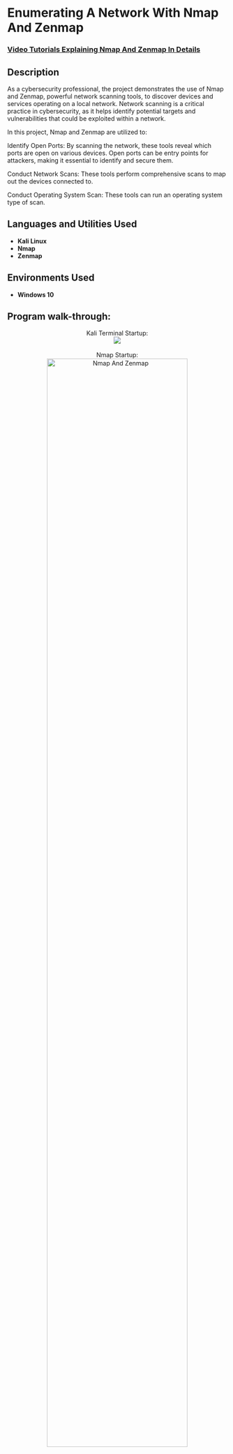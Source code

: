 <h1>Enumerating A Network With Nmap And Zenmap</h1>

 ### [Video Tutorials Explaining Nmap And Zenmap In Details](https://www.veed.io/view/c36278fe-cefa-4502-ba5c-8d222622b2a1?panel=)

<h2>Description</h2>
As a cybersecurity professional, the project demonstrates the use of Nmap and Zenmap, powerful network scanning tools, to discover devices and services operating on a local network. Network scanning is a critical practice in cybersecurity, as it helps identify potential targets and vulnerabilities that could be exploited within a network.

In this project, Nmap and Zenmap are utilized to:

Identify Open Ports: By scanning the network, these tools reveal which ports are open on various devices. Open ports can be entry points for attackers, making it essential to identify and secure them.

Conduct Network Scans: These tools perform comprehensive scans to map out the devices connected to.

Conduct Operating System Scan: These tools can run an operating system type of scan.
<br />

<h2>Languages and Utilities Used</h2>

- <b>Kali Linux</b> 
- <b>Nmap</b>
- <b>Zenmap</b>

<h2>Environments Used </h2>

- <b>Windows 10</b>

<h2>Program walk-through:</h2>

<p align="center">
Kali Terminal Startup: <br/>
<img src=https://imgur.com/Wu4Br6n.png="Nmap And Zenmap"/>
<br />
<br />
Nmap Startup:  <br/>
<img src="https://imgur.com/It1Ox26.png" height="80%" width="80%" alt="Nmap And Zenmap"/>
<br />
<br />
Basic Network Scan: <br/>
<img src="https://imgur.com/yOhHSZP.png" height="80%" width="80%" alt="Nmap And Zenmap"/>
<br />
<br />
Scanning For A Specific Port:  <br/>
<img src="https://imgur.com/oQmpUjd.png" height="80%" width="80%" alt="Nmap And Zenmap"/>
<br />
<br />
Service Version Detection -sV Scan:  <br/>
<img src="https://imgur.com/Y0Lo7ZA.png" height="80%" width="80%" alt="Nmap And Zenmap"/>
<br />
<br />
Operating System Scan -O Done On Google.com The Report Is Based On Guessing:  <br/>
<img src="https://imgur.com/oMD5AuS.png" height="80%" width="80%" alt="Nmap And Zenmap"/>
<br />
<br />
Aggressive Scan -A Done On Google:  <br/>
<img src="https://imgur.com/UFtF4M5.png" height="80%" width="80%" alt="Nmap And Zenmap"/>
<br />
<br />
Fast Scan -F Done On Google:  <br/>
<img src="https://imgur.com/bV4k6Qk.png" height="80%" width="80%" alt="Nmap And Zenmap"/>
<br />
<br />
Open Port Scan Done On Google:  <br/>
<img src="https://imgur.com/xwvHgYw.png" height="80%" width="80%" alt="Nmap And Zenmap"/>
<br />
<br />
Ip Scan Done On Google With  A Specific Port Target And Saved On My Desktop -oG:  <br/>
<img src="https://imgur.com/VsYfi7B.png" height="80%" width="80%" alt="Nmap And Zenmap"/>
<br />
<br />
Zenmap Scan Done On Google:  <br/>
<img src="https://imgur.com/x98wARI.png" height="80%" width="80%" alt="Nmap And Zenmap"/>
</p>

<!--
 ```diff
- text in red
+ text in green
! text in orange
# text in gray
@@ text in purple (and bold)@@
```
--!>
